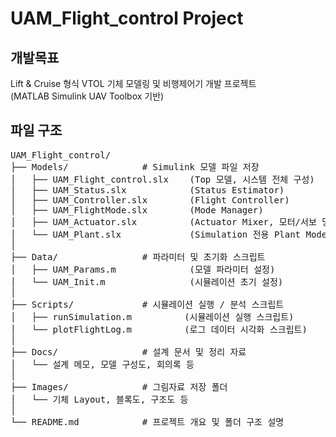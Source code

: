 # UAM_Flight_control Project

## 개발목표
Lift & Cruise 형식 VTOL 기체 모델링 및 비행제어기 개발 프로젝트  
(MATLAB Simulink UAV Toolbox 기반)


##  파일 구조

<pre>
UAM_Flight_control/
├── Models/              # Simulink 모델 파일 저장
│   ├── UAM_Flight_control.slx    (Top 모델, 시스템 전체 구성)
│   ├── UAM_Status.slx            (Status Estimator)
│   ├── UAM_Controller.slx        (Flight Controller)
│   ├── UAM_FlightMode.slx        (Mode Manager)
│   ├── UAM_Actuator.slx          (Actuator Mixer, 모터/서보 명령 생성)
│   └── UAM_Plant.slx             (Simulation 전용 Plant Model, 검증용)
│
├── Data/                # 파라미터 및 초기화 스크립트
│   ├── UAM_Params.m              (모델 파라미터 설정)
│   └── UAM_Init.m                (시뮬레이션 초기 설정)
│
├── Scripts/             # 시뮬레이션 실행 / 분석 스크립트
│   ├── runSimulation.m          (시뮬레이션 실행 스크립트)
│   └── plotFlightLog.m          (로그 데이터 시각화 스크립트)
│
├── Docs/                # 설계 문서 및 정리 자료
│   └── 설계 메모, 모델 구성도, 회의록 등
│
├── Images/              # 그림자료 저장 폴더
│   └── 기체 Layout, 블록도, 구조도 등
│
└── README.md            # 프로젝트 개요 및 폴더 구조 설명
</pre>
